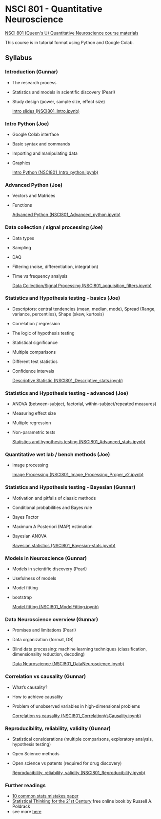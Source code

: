 # NSCI 801 - Quantitative Neuroscience
[NSCI 801 (Queen's U) Quantitative Neuroscience course materials](http://www.compneurosci.com/NSCI801.html)

This course is in tutorial format using Python and Google Colab. 

## Syllabus
### Introduction (Gunnar)

* The research process
* Statistics and models in scientific discovery (Pearl)
* Study design (power, sample size, effect size) 

  [Intro slides (NSCI801_Intro.ipynb)](https://github.com/BlohmLab/NSCI801-QuantNeuro/blob/master/NSCI801_Intro.ipynb)

### Intro Python (Joe)

* Google Colab interface
* Basic syntax and commands
* Importing and manipulating data
* Graphics 

  [Intro Python (NSCI801_Intro_python.ipynb)](https://github.com/BlohmLab/NSCI801-QuantNeuro/blob/master/NSCI801_intro_python.ipynb)

### Advanced Python (Joe)

* Vectors and Matrices
* Functions 

  [Advanced Python (NSCI801_Advanced_python.ipynb)](https://github.com/BlohmLab/NSCI801-QuantNeuro/blob/master/NSCI801_advanced_python.ipynb)

### Data collection / signal processing (Joe)

* Data types
* Sampling
* DAQ
* Filtering (noise, differentiation, integration)
* Time vs frequency analysis 

  [Data Collection/Signal Processing (NSCI801_acquisition_filters.ipynb)](https://github.com/BlohmLab/NSCI801-QuantNeuro/blob/master/NSCI801_acquisition_filters.ipynb)

### Statistics and Hypothesis testing - basics (Joe)

* Descriptors: central tendencies (mean, median, mode), Spread (Range, variance, percentiles), Shape (skew, kurtosis)
* Correlation / regression
* The logic of hypothesis testing
* Statistical significance
* Multiple comparisons
* Different test statistics
* Confidence intervals

  [Descriptive Statistic (NSCI801_Descriptive_stats.ipynb)](https://github.com/BlohmLab/NSCI801-QuantNeuro/blob/master/NSCI801_Descriptive_Stats-NEW.ipynb)

### Statistics and Hypothesis testing - advanced (Joe)

* ANOVA (between-subject, factorial, within-subject/repeated measures)
* Measuring effect size
* Multiple regression
* Non-parametric tests 

  [Statistics and hypothesis testing (NSCI801_Advanced_stats.ipynb)](https://github.com/BlohmLab/NSCI801-QuantNeuro/blob/master/NSCI801_Advanced_stats.ipynb)

### Quantitative wet lab / bench methods (Joe)

* Image processing 

  [Image Processing (NSCI801_Image_Processing_Proper_v2.ipynb)](https://github.com/BlohmLab/NSCI801-QuantNeuro/blob/master/NSCI801_Image_Processing_Proper_v2.ipynb)

### Statistics and Hypothesis testing - Bayesian (Gunnar)

* Motivation and pitfalls of classic methods
* Conditional probabilities and Bayes rule
* Bayes Factor
* Maximum A Posteriori (MAP) estimation
* Bayesian ANOVA 

  [Bayesian statistics (NSCI801_Bayesian-stats.ipynb)](https://github.com/BlohmLab/NSCI801-QuantNeuro/blob/master/NSCI801_Bayesian-stats.ipynb)

### Models in Neuroscience (Gunnar)

* Models in scientific discovery (Pearl)
* Usefulness of models
* Model fitting 
* bootstrap

  [Model fitting (NSCI801_ModelFitting.ipynb)](https://github.com/BlohmLab/NSCI801-QuantNeuro/blob/master/NSCI801_ModelFitting.ipynb)

### Data Neuroscience overview (Gunnar)

* Promises and limitations (Pearl)
* Data organization (format, DB)
* Blind data processing: machine learning techniques (classification, dimensionality reduction, decoding) 

  [Data Neuroscience (NSCI801_DataNeuroscience.ipynb)](https://github.com/BlohmLab/NSCI801-QuantNeuro/blob/master/NSCI801_DataNeuroscience.ipynb)
  
### Correlation vs causality (Gunnar)

* What’s causality?
* How to achieve causality
* Problem of unobserved variables in high-dimensional problems 

  [Correlation vs causality (NSCI801_CorrelationVsCausality.ipynb)](https://github.com/BlohmLab/NSCI801-QuantNeuro/blob/master/NSCI801_CorrelationVsCausality.ipynb)

### Reproducibility, reliability, validity (Gunnar)

* Statistical considerations (multiple comparisons, exploratory analysis, hypothesis testing)
* Open Science methods
* Open science vs patents (required for drug discovery)

  [Reproducibility, reliability, validity (NSCI801_Reproducibility.ipynb)](https://github.com/BlohmLab/NSCI801-QuantNeuro/blob/master/NSCI801_Reproducibility.ipynb)

### Further readings

* [10 common stats mistakes paper](https://elifesciences.org/articles/48175)
* [Statistical Thinking for the 21st Century](https://statsthinking21.github.io/statsthinking21-core-site/) free online book by Russell A. Poldrack
* see more [here](http://compneurosci.com/wiki/index.php?title=Learning_Resources#Statistics)
